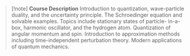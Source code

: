 > [!note] **Course Description**
> Introduction to quantization, wave-particle duality, and the uncertainty principle. The Schroedinger equation and solvable examples. Topics include stationary states of particle- in-a-box, harmonic oscillator, and the hydrogen atom. Quantization of angular momentum and spin. Introduction to approximation methods including time-independent perturbation theory. Modern applications of quantum mechanics.
